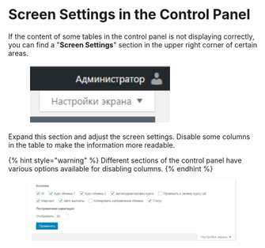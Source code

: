 # Screen Settings in the Control Panel

If the content of some tables in the control panel is not displaying correctly, you can find a "**Screen Settings**" section in the upper right corner of certain areas.

<figure><img src="../../.gitbook/assets/Screenshot_54_eng.png" alt=""><figcaption></figcaption></figure>

Expand this section and adjust the screen settings. Disable some columns in the table to make the information more readable.

{% hint style="warning" %}
Different sections of the control panel have various options available for disabling columns.
{% endhint %}

<figure><img src="../../.gitbook/assets/Screenshot_55_eng.png" alt=""><figcaption></figcaption></figure>